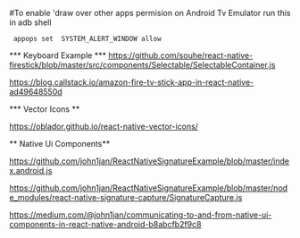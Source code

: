 
#To enable 'draw over other apps permision on Android Tv Emulator run this in adb shell

<code> appops set <package name> SYSTEM_ALERT_WINDOW allow </code>



*** Keyboard Example ***
https://github.com/souhe/react-native-firestick/blob/master/src/components/Selectable/SelectableContainer.js


https://blog.callstack.io/amazon-fire-tv-stick-app-in-react-native-ad49648550d


*** Vector Icons **

https://oblador.github.io/react-native-vector-icons/


** Native Ui Components**

https://github.com/john1jan/ReactNativeSignatureExample/blob/master/index.android.js

https://github.com/john1jan/ReactNativeSignatureExample/blob/master/node_modules/react-native-signature-capture/SignatureCapture.js

https://medium.com/@john1jan/communicating-to-and-from-native-ui-components-in-react-native-android-b8abcfb2f9c8